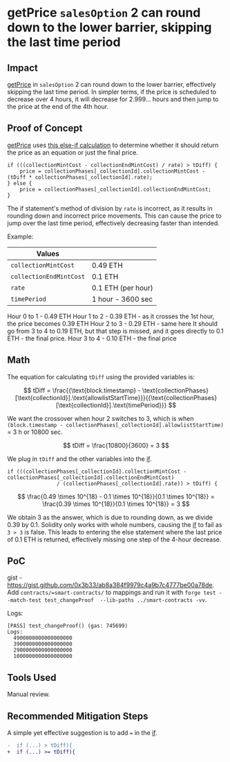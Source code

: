 # getPrice `salesOption` 2 can round down to the lower barrier, skipping the last time period

## Impact
[getPrice](https://github.com/code-423n4/2023-10-nextgen/blob/main/smart-contracts/MinterContract.sol#L530) in `salesOption` 2 can round down to the lower barrier, effectively skipping the last time period. In simpler terms, if the price is scheduled to decrease over 4 hours, it will decrease for 2.999... hours and then jump to the price at the end of the 4th hour.

## Proof of Concept
[getPrice](https://github.com/code-423n4/2023-10-nextgen/blob/main/smart-contracts/MinterContract.sol#L530) uses [this else-if calculation](https://github.com/code-423n4/2023-10-nextgen/blob/main/smart-contracts/MinterContract.sol#L553) to determine whether it should return the price as an equation or just the final price.

```solidity
if (((collectionMintCost - collectionEndMintCost) / rate) > tDiff) {
    price = collectionPhases[_collectionId].collectionMintCost - (tDiff * collectionPhases[_collectionId].rate);
} else {
    price = collectionPhases[_collectionId].collectionEndMintCost;
}
```

The if statement's method of division by `rate` is incorrect, as it results in rounding down and incorrect price movements. This can cause the price to jump over the last time period, effectively decreasing faster than intended.

Example:

| Values                  |                   |
|-------------------------|-------------------|
| `collectionMintCost`    | 0.49 ETH          |
| `collectionEndMintCost` | 0.1 ETH           |
| `rate`                  | 0.1 ETH (per hour)|
| `timePeriod`            | 1 hour - 3600 sec |

Hour 0 to 1 - 0.49 ETH
Hour 1 to 2 - 0.39 ETH - as it crosses the 1st hour, the price becomes 0.39 ETH
Hour 2 to 3 - 0.29 ETH - same here
It should go from 3 to 4 to 0.19 ETH, but that step is missed, and it goes directly to 0.1 ETH - the final price.
Hour 3 to 4 - 0.10 ETH - the final price

## Math
The equation for calculating `tDiff` using the provided variables is:

$$
tDiff = \frac{{\text{block.timestamp} - \text{collectionPhases}[\text{collectionId}].\text{allowlistStartTime}}}{{\text{collectionPhases}[\text{collectionId}].\text{timePeriod}}}
$$



We want the crossover when hour 2 switches to 3, which is when `(block.timestamp - collectionPhases[_collectionId].allowlistStartTime)` = 3 h or 10800 sec.

$$
tDiff = \frac{10800}{3600} = 3
$$

We plug in `tDiff` and the other variables into the [if](https://github.com/code-423n4/2023-10-nextgen/blob/main/smart-contracts/MinterContract.sol#L553).

```solidity
if (((collectionPhases[_collectionId].collectionMintCost - collectionPhases[_collectionId].collectionEndMintCost) 
                / (collectionPhases[_collectionId].rate)) > tDiff) {
```

$$
\frac{0.49 \times 10^{18} - 0.1 \times 10^{18}}{0.1 \times 10^{18}} = \frac{0.39 \times 10^{18}}{0.1 \times 10^{18}} = 3
$$

We obtain 3 as the answer, which is due to rounding down, as we divide 0.39 by 0.1. Solidity only works with whole numbers, causing the [if](https://github.com/code-423n4/2023-10-nextgen/blob/main/smart-contracts/MinterContract.sol#L553) to fail as `3 > 3` is false. This leads to entering the else statement where the last price of 0.1 ETH is returned, effectively missing one step of the 4-hour decrease.

## PoC
gist - https://gist.github.com/0x3b33/ab8a384f9979c4a9b7c4777be00a78de.
Add `contracts/=smart-contracts/` to mappings and run it with `forge test --match-test test_changeProof  --lib-paths ../smart-contracts -vv`. 

Logs: 
```
[PASS] test_changeProof() (gas: 745699)
Logs:
  4900000000000000000
  3900000000000000000
  2900000000000000000
  1000000000000000000
```

## Tools Used
Manual review.

## Recommended Mitigation Steps
A simple yet effective suggestion is to add `=` in the [if](https://github.com/code-423n4/2023-10-nextgen/blob/main/smart-contracts/MinterContract.sol#L553).

```diff
-  if (...) > tDiff){ 
+  if (...) >= tDiff){ 
```